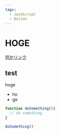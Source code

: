 ```yaml
---
tags:
  - JavaScript
  - Notion
---
```


# HOGE

[何かリンク](https://zenn.dev/cizneeh)

## test

hoge

- ho
- ge

```javascript
function doSomething(){
  // do something
}

doSomething()
```
 